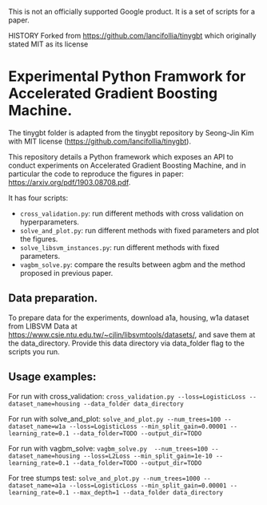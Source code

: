 This is not an officially supported Google product. It is a set of scripts for a paper.

HISTORY Forked from https://github.com/lancifollia/tinygbt which originally stated MIT as its license

# Experimental Python Framwork for Accelerated Gradient Boosting Machine.
The tinygbt folder is adapted from the tinygbt repository by Seong-Jin Kim with
MIT license (https://github.com/lancifollia/tinygbt).

This repository details a Python framework which exposes an API to conduct
experiments on Accelerated Gradient Boosting Machine, and in particular the code
to reproduce the figures in paper: https://arxiv.org/pdf/1903.08708.pdf.

It has four scripts:

*   `cross_validation.py`: run different methods with cross validation on
    hyperparameters.
*   `solve_and_plot.py`: run different methods with fixed parameters and plot
    the figures.
*   `solve_libsvm_instances.py`: run different methods with fixed parameters.
*   `vagbm_solve.py`: compare the results between agbm and the method proposed
    in previous paper.

## Data preparation.
To prepare data for the experiments, download a1a, housing, w1a dataset
from LIBSVM Data at https://www.csie.ntu.edu.tw/~cjlin/libsvmtools/datasets/,
and save them at the data_directory. Provide this data directory via data_folder
flag to the scripts you run.

## Usage examples:
For run with cross_validation: `cross_validation.py --loss=LogisticLoss --dataset_name=housing --data_folder data_directory`

For run with solve_and_plot: `solve_and_plot.py --num_trees=100
--dataset_name=w1a --loss=LogisticLoss --min_split_gain=0.00001
--learning_rate=0.1 --data_folder=TODO --output_dir=TODO`

For run with vagbm_solve: `vagbm_solve.py  --num_trees=100
--dataset_name=housing --loss=L2Loss --min_split_gain=1e-10 --learning_rate=0.1
--data_folder=TODO --output_dir=TODO`

For tree stumps test: `solve_and_plot.py --num_trees=1000
--dataset_name=a1a --loss=LogisticLoss --min_split_gain=0.00001
--learning_rate=0.1 --max_depth=1 --data_folder data_directory`
